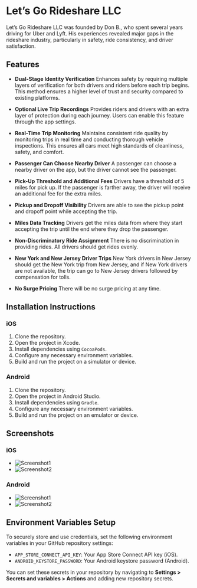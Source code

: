 # Let’s Go Rideshare LLC

Let’s Go Rideshare LLC was founded by Don B., who spent several years driving for Uber and Lyft. His experiences revealed major gaps in the rideshare industry, particularly in safety, ride consistency, and driver satisfaction.

## Features

- **Dual-Stage Identity Verification**
  Enhances safety by requiring multiple layers of verification for both drivers and riders before each trip begins. This method ensures a higher level of trust and security compared to existing platforms.

- **Optional Live Trip Recordings**
  Provides riders and drivers with an extra layer of protection during each journey. Users can enable this feature through the app settings.

- **Real-Time Trip Monitoring**
  Maintains consistent ride quality by monitoring trips in real time and conducting thorough vehicle inspections. This ensures all cars meet high standards of cleanliness, safety, and comfort.

- **Passenger Can Choose Nearby Driver**
  A passenger can choose a nearby driver on the app, but the driver cannot see the passenger.

- **Pick-Up Threshold and Additional Fees**
  Drivers have a threshold of 5 miles for pick up. If the passenger is farther away, the driver will receive an additional fee for the extra miles.

- **Pickup and Dropoff Visibility**
  Drivers are able to see the pickup point and dropoff point while accepting the trip.

- **Miles Data Tracking**
  Drivers get the miles data from where they start accepting the trip until the end where they drop the passenger.

- **Non-Discriminatory Ride Assignment**
  There is no discrimination in providing rides. All drivers should get rides evenly.

- **New York and New Jersey Driver Trips**
  New York drivers in New Jersey should get the New York trip from New Jersey, and if New York drivers are not available, the trip can go to New Jersey drivers followed by compensation for tolls.

- **No Surge Pricing**
  There will be no surge pricing at any time.

## Installation Instructions

### iOS
1. Clone the repository.
2. Open the project in Xcode.
3. Install dependencies using `CocoaPods`.
4. Configure any necessary environment variables.
5. Build and run the project on a simulator or device.

### Android
1. Clone the repository.
2. Open the project in Android Studio.
3. Install dependencies using `Gradle`.
4. Configure any necessary environment variables.
5. Build and run the project on an emulator or device.

## Screenshots

### iOS
- ![Screenshot1](assets/ios_screenshot1.png)
- ![Screenshot2](assets/ios_screenshot2.png)

### Android
- ![Screenshot1](assets/android_screenshot1.png)
- ![Screenshot2](assets/android_screenshot2.png)

## Environment Variables Setup

To securely store and use credentials, set the following environment variables in your GitHub repository settings:

- `APP_STORE_CONNECT_API_KEY`: Your App Store Connect API key (iOS).
- `ANDROID_KEYSTORE_PASSWORD`: Your Android keystore password (Android).

You can set these secrets in your repository by navigating to **Settings > Secrets and variables > Actions** and adding new repository secrets.
